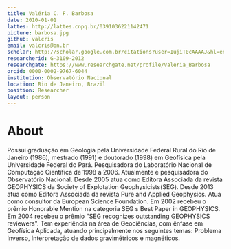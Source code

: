 ```yaml
---
title: Valéria C. F. Barbosa
date: 2010-01-01
lattes: http://lattes.cnpq.br/0391036221142471
picture: barbosa.jpg
github: valcris
email: valcris@on.br
scholar: http://scholar.google.com.br/citations?user=IujiT0cAAAAJ&hl=en
researcherid: G-3109-2012
researchgate: https://www.researchgate.net/profile/Valeria_Barbosa
orcid: 0000-0002-9767-6044
institution: Observatório Nacional
location: Rio de Janeiro, Brazil
position: Researcher
layout: person
---
```


# About

Possui graduação em Geologia pela Universidade Federal Rural do Rio de Janeiro
(1986), mestrado (1991) e doutorado (1998) em Geofísica pela Universidade
Federal do Pará. Pesquisadora do Laboratório Nacional de Computação Científica
de 1998 a 2006. Atualmente é pesquisadora do Observatório Nacional. Desde 2005
atua como Editora Associada da revista GEOPHYSICS da Society of Explotation
Geophysicists(SEG). Desde 2013 atua como Editora Associada da revista Pure and
Applied Geophysics. Atua como consultor da European Science Foundation. Em 2002
recebeu o prêmio Honorable Mention na categoria SEG s Best Paper in GEOPHYSICS.
Em 2004 recebeu o prêmio "SEG recognizes outstanding GEOPHYSICS reviewers". Tem
experiência na área de Geociências, com ênfase em Geofísica Aplicada, atuando
principalmente nos seguintes temas: Problema Inverso, Interpretação de dados
gravimétricos e magnéticos.
